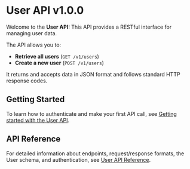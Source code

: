 # User API v1.0.0

Welcome to the **User API**! This API provides a RESTful interface for managing user data.

The API allows you to:
- **Retrieve all users** (`GET /v1/users`)
- **Create a new user** (`POST /v1/users`)

It returns and accepts data in JSON format and follows standard HTTP response codes.


## Getting Started

To learn how to authenticate and make your first API call, see [Getting started with the User API](docs/guides/getting-started.md).

## API Reference

For detailed information about endpoints, request/response formats, the User schema, and authentication, see [User API Reference](docs/reference/users.md).
